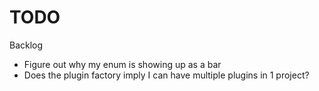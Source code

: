 # TODO

Backlog
- Figure out why my enum is showing up as a bar
- Does the plugin factory imply I can have multiple plugins in 1 project?
